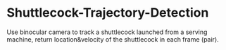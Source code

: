 # Shuttlecock-Trajectory-Detection
Use binocular camera to track a shuttlecock launched from a serving machine, return location&amp;velocity of the shuttlecock in each frame (pair).
